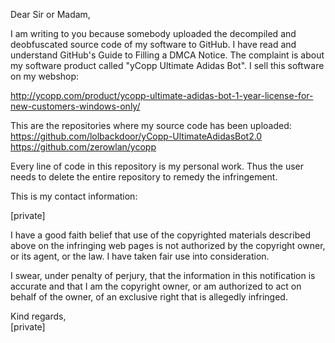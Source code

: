 Dear Sir or Madam,

I am writing to you because somebody uploaded the decompiled and deobfuscated source code of my software to GitHub. I have read and understand GitHub's Guide to Filling a DMCA Notice. The complaint is about my software product called "yCopp Ultimate Adidas Bot". I sell this software on my webshop: 

http://ycopp.com/product/ycopp-ultimate-adidas-bot-1-year-license-for-new-customers-windows-only/

This are the repositories where my source code has been uploaded:  
https://github.com/lolbackdoor/yCopp-UltimateAdidasBot2.0  
https://github.com/zerowlan/ycopp

Every line of code in this repository is my personal work. Thus the user needs to delete the entire repository to remedy the infringement.

This is my contact information:

[private]

I have a good faith belief that use of the copyrighted materials described above on the infringing web pages is not authorized by the copyright owner, or its agent, or the law. I have taken fair use into consideration.

I swear, under penalty of perjury, that the information in this notification is accurate and that I am the copyright owner, or am authorized to act on behalf of the owner, of an exclusive right that is allegedly infringed.

Kind regards,  
[private]
